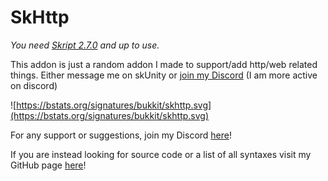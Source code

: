 # **SkHttp**


*You need *[*Skript 2.7.0*]('https://github.com/SkriptLang/Skript')* and up to use.*


This addon is just a random addon I made to support/add http/web related things. Either message me on skUnity or [join my Discord]('https://discord.gg/66DF7pMdnp') (I am more active on discord)

![https://bstats.org/signatures/bukkit/skhttp.svg](https://bstats.org/signatures/bukkit/skhttp.svg)

For any support or suggestions, join my Discord [here]('https://discord.gg/66DF7pMdnp')!

If you are instead looking for source code or a list of all syntaxes visit my GitHub page [here]('https://github.com/aabssmc/SkHttp')!
